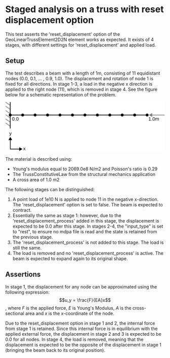 # Staged analysis on a truss with reset displacement option

This test asserts the 'reset_displacement' option of the GeoLinearTrussElement2D2N element works as expected. It exists of 4 stages, with different settings for 'reset_displacement' and applied load.

## Setup
The test describes a beam with a length of 1m, consisting of 11 equidistant nodes (0.0, 0.1, ... , 0.9, 1.0). The displacement and rotation of node 1 is fixed for all directions. In stage 1-3, a load in the negative x direction is applied to the right node (11), which is removed in stage 4. See the figure below for a schematic representation of the problem. 

![MeshStructure](MeshStructure.svg)

The material is described using:
-   Young's modulus equal to 2069.0e8 N/m2 and Poisson's ratio is 0.29
-   The TrussConstitutiveLaw from the structural mechanics application
-   A cross area of 1.0 m2

The following stages can be distinguished:
1.  A point load of 1e10 N is applied to node 11 in the negative x-direction. The 'reset_displacement' option is set to false. The beam is expected to contract.
2.  Essentially the same as stage 1: however, due to the 'reset_displacement_process' added in this stage, the displacement is expected to be 0.0 after this stage. In stages 2-4, the "input_type" is set to "rest", to ensure no mdpa file is read and the state is retained from the previous stage.
3.  The 'reset_displacement_process' is not added to this stage. The load is still the same.
4.  The load is removed and no 'reset_displacement_process' is active. The beam is expected to expand again to its original shape.

## Assertions
In stage 1, the displacement for any node can be approximated using the following expression:
$$u_y = \frac{F}{EA}x$$
, where $F$ is the applied force, $E$ is Young's Modulus, $A$ is the cross-sectional area and $x$ is the x-coordinate of the node.

Due to the reset_displacement option in stage 1 and 2, the internal force from stage 1 is retained. Since this internal force is in equilibrium with the applied external force, the displacement in stage 2 and 3 is expected to be 0.0 for all nodes. In stage 4, the load is removed, meaning that the displacement is expected to be the opposite of the displacement in stage 1 (bringing the beam back to its original position).
